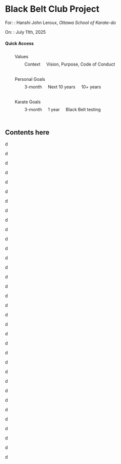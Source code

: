 <style>
   .page-title {
      position: sticky;
      top: 0;
   }

   .tile-box {
      flex-wrap: nowrap;
   }

   .bbc-menu {
      flex-basis: 100px;
      flex-grow: 1;
      position: sticky;
      top: calc(2em + 40px);
   }

   .bbc-content {
      flex-grow: 3;
      background-color: none;
   }

   .bbc-menu ul {
      list-style-type: none;
      margin: 0;
      padding: 0;
   }

   .bbc-menu li {
      margin-bottom: 4px;
      display: inline-block;
      padding: 8px;
      text-decoration: none;
   }

</style>

<div class="page-title" markdown='1'>

# Black Belt Club Project

</div>

For:
: Hanshi John Leroux, _Ottawa School of Karate-do_

On:
: July 11th, 2025

<div class="tile-box">

<div class="bbc-menu" markdown=1>

#### Quick Access

1. Values
   1. Context
   2. Vision, Purpose, Code of Conduct
2. Personal Goals
   1. 3-month
   2. Next 10 years
   3. 10+ years
3. Karate Goals
   1. 3-month
   2. 1 year
   3. Black Belt testing

</div>

<div class="bbc-content" markdown=1>

## Contents here

d

d

d

d

d

d

d

d

d

d

d

d

d

d

d

d

d

d

d

d

d

d

d

d

d

d

d

d

d

d

d

d

d

d


</div>

</div>
